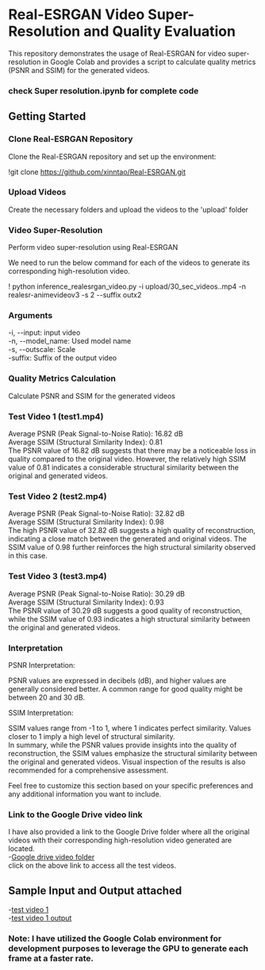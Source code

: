 # Real-ESRGAN Video Super-Resolution and Quality Evaluation

This repository demonstrates the usage of Real-ESRGAN for video super-resolution in Google Colab and provides a script to calculate quality metrics (PSNR and SSIM) for the generated videos.  

### check Super resolution.ipynb for complete code

## Getting Started
### Clone Real-ESRGAN Repository
Clone the Real-ESRGAN repository and set up the environment:

!git clone https://github.com/xinntao/Real-ESRGAN.git


### Upload Videos
Create the necessary folders and upload the videos to the 'upload' folder

### Video Super-Resolution
Perform video super-resolution using Real-ESRGAN  

We need to run the below command for each of the videos to generate its corresponding high-resolution video.  

! python inference_realesrgan_video.py -i upload/30_sec_videos..mp4 -n realesr-animevideov3 -s 2 --suffix outx2  
### Arguments  
 -i, --input: input video  
 -n, --model_name: Used model name  
 -s, --outscale: Scale  
 -suffix: Suffix of the output video  

### Quality Metrics Calculation
Calculate PSNR and SSIM for the generated videos

### Test Video 1 (test1.mp4)
Average PSNR (Peak Signal-to-Noise Ratio): 16.82 dB  
Average SSIM (Structural Similarity Index): 0.81  
The PSNR value of 16.82 dB suggests that there may be a noticeable loss in quality compared to the original video. However, the relatively high SSIM value of 0.81 indicates a considerable structural similarity between the original and generated videos.

### Test Video 2 (test2.mp4)
Average PSNR (Peak Signal-to-Noise Ratio): 32.82 dB  
Average SSIM (Structural Similarity Index): 0.98  
The high PSNR value of 32.82 dB suggests a high quality of reconstruction, indicating a close match between the generated and original videos. The SSIM value of 0.98 further reinforces the high structural similarity observed in this case.

### Test Video 3 (test3.mp4)
Average PSNR (Peak Signal-to-Noise Ratio): 30.29 dB  
Average SSIM (Structural Similarity Index): 0.93  
The PSNR value of 30.29 dB suggests a good quality of reconstruction, while the SSIM value of 0.93 indicates a high structural similarity between the original and generated videos.

### Interpretation
PSNR Interpretation:  

PSNR values are expressed in decibels (dB), and higher values are generally considered better. A common range for good quality might be between 20 and 30 dB.  

SSIM Interpretation:  

SSIM values range from -1 to 1, where 1 indicates perfect similarity. Values closer to 1 imply a high level of structural similarity.  
In summary, while the PSNR values provide insights into the quality of reconstruction, the SSIM values emphasize the structural similarity between the original and generated videos. Visual inspection of the results is also recommended for a comprehensive assessment.  

Feel free to customize this section based on your specific preferences and any additional information you want to include.

### Link to the Google Drive video link  
I have also provided a link to the Google Drive folder where all the original videos with their corresponding high-resolution video generated are located.  
-[Google drive video folder](https://drive.google.com/drive/folders/1AN_zPEvt1mUROVhLNyIsGbetRNiU6J_n?usp=sharing)  
click on the above link to access all the test videos.  

## Sample Input and Output attached
-[test video 1](https://drive.google.com/file/d/1NVU1U9Fzo9VHDRVa_bxeL6EpRxbNPMEU/view?usp=sharing)  
-[test video 1 output](https://drive.google.com/file/d/1jECWDRetBmAy87_Ge0HyBakuQC3vHP7q/view?usp=sharing)  

### Note: I have utilized the Google Colab environment for development purposes to leverage the GPU to generate each frame at a faster rate.
